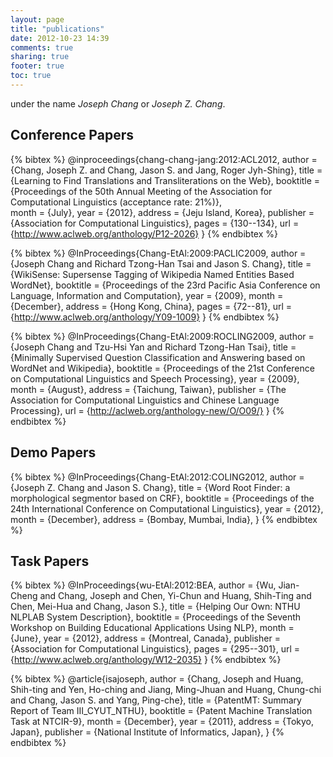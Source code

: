```yaml
---
layout: page
title: "publications"
date: 2012-10-23 14:39
comments: true
sharing: true
footer: true
toc: true
---
```


under the name *Joseph Chang* or *Joseph Z. Chang*.

Conference Papers
-----------------

{% bibtex %}
@inproceedings{chang-chang-jang:2012:ACL2012,
  author    = {Chang, Joseph Z.  and  Chang, Jason S.  and  Jang, Roger Jyh-Shing},
  title     = {Learning to Find Translations and Transliterations on the Web},
  booktitle = {Proceedings of the 50th Annual Meeting of the Association for Computational Linguistics (acceptance rate: 21%)},  
  month     = {July},
  year      = {2012},
  address   = {Jeju Island, Korea},
  publisher = {Association for Computational Linguistics},
  pages     = {130--134},
  url       = {http://www.aclweb.org/anthology/P12-2026}
}
{% endbibtex %}

{% bibtex %}
@InProceedings{Chang-EtAl:2009:PACLIC2009,
  author    = {Joseph Chang and Richard Tzong-Han Tsai and Jason S. Chang},
  title     = {WikiSense: Supersense Tagging of Wikipedia Named Entities Based WordNet},
  booktitle = {Proceedings of the 23rd Pacific Asia Conference on Language, Information and Computation},
  year      = {2009},
  month     = {December},
  address   = {Hong Kong, China},
  pages     = {72--81},
  url       = {http://www.aclweb.org/anthology/Y09-1009}
}
{% endbibtex %}

{% bibtex %}
@InProceedings{Chang-EtAl:2009:ROCLING2009,
  author    = {Joseph Chang and Tzu-Hsi Yan and Richard Tzong-Han Tsai},
  title     = {Minimally Supervised Question Classification and Answering based on WordNet and Wikipedia},
  booktitle = {Proceedings of the 21st Conference on Computational Linguistics and Speech Processing},
  year      = {2009},
  month     = {August},
  address   = {Taichung, Taiwan},
  publisher = {The Association for Computational Linguistics and Chinese Language Processing},
  url       = {http://aclweb.org/anthology-new/O/O09/}
}
{% endbibtex %}

Demo Papers
-----------------

{% bibtex %}
@InProceedings{Chang-EtAl:2012:COLING2012,
  author    = {Joseph Z. Chang and Jason S. Chang},
  title     = {Word Root Finder: a morphological segmentor based on CRF},
  booktitle = {Proceedings of the 24th International Conference on Computational Linguistics},
  year      = {2012},
  month     = {December},
  address   = {Bombay, Mumbai, India},
}
{% endbibtex %}

Task Papers
---------------

{% bibtex %}
@InProceedings{wu-EtAl:2012:BEA,
  author    = {Wu, Jian-Cheng  and  Chang, Joseph  and  Chen, Yi-Chun  and  Huang, Shih-Ting  and  Chen, Mei-Hua  and  Chang, Jason S.},
  title     = {Helping Our Own: NTHU NLPLAB System Description},
  booktitle = {Proceedings of the Seventh Workshop on Building Educational Applications Using NLP},
  month     = {June},
  year      = {2012},
  address   = {Montreal, Canada},
  publisher = {Association for Computational Linguistics},
  pages     = {295--301},
  url       = {http://www.aclweb.org/anthology/W12-2035}
}
{% endbibtex %}

{% bibtex %}
@article{isajoseph,
  author   = {Chang, Joseph and Huang, Shih-ting and Yen, Ho-ching and Jiang, Ming-Jhuan and Huang, Chung-chi and Chang, Jason S. and Yang, Ping-che},
  title     = {PatentMT: Summary Report of Team III_CYUT_NTHU},
  booktitle = {Patent Machine Translation Task at NTCIR-9},
  month     = {December},
  year      = {2011},
  address   = {Tokyo, Japan},
  publisher = {National Institute of Informatics, Japan},
}
{% endbibtex %}
